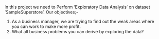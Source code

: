 


In this project we need to Perform ‘Exploratory Data Analysis’ on dataset ‘SampleSuperstore’. Our objectives;-

1. As a business manager, we are trying to find out the weak areas where you can work to make more profit.
2. What all business problems you can derive by exploring the data?
